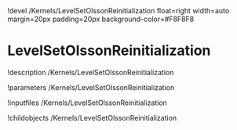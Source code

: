 <!-- MOOSE Object Documentation Stub: Remove this when content is added. -->!devel /Kernels/LevelSetOlssonReinitialization float=right width=auto margin=20px padding=20px background-color=#F8F8F8


# LevelSetOlssonReinitialization
!description /Kernels/LevelSetOlssonReinitialization

!parameters /Kernels/LevelSetOlssonReinitialization

!inputfiles /Kernels/LevelSetOlssonReinitialization

!childobjects /Kernels/LevelSetOlssonReinitialization
